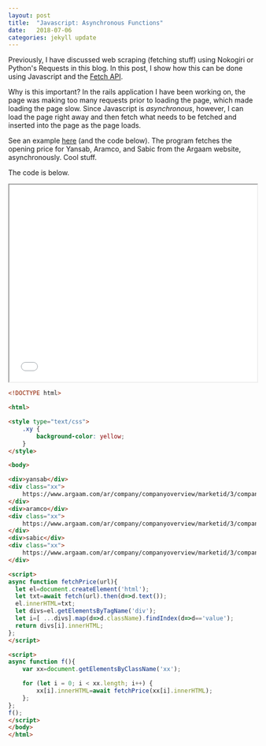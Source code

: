 ```yaml
---
layout: post
title:  "Javascript: Asynchronous Functions"
date:   2018-07-06
categories: jekyll update
---
```


Previously, I have discussed web scraping (fetching stuff) using Nokogiri or Python's Requests in this blog. In this post, I show how this can be done using Javascript and the [Fetch API](https://developer.mozilla.org/en-US/docs/Web/API/Fetch_API/Using_Fetch). 

Why is this important? In the rails application I have been working on, the page was making too many requests prior to loading the page, which made loading the page slow. Since Javascript is *asynchronous*, however, I can load the page right away and then fetch what needs to be fetched and inserted into the page as the page loads.

See an example [here](/assets/asyncjs/asyncjs.html) (and the code below). The program fetches the opening price for Yansab, Aramco, and Sabic from the Argaam website, asynchronously. Cool stuff.

The code is below.

<div style="text-align: center">
<iframe src="/assets/asyncjs.html" width='100%' height='400px'></iframe>
</div>


```html
<!DOCTYPE html>

<html>

<style type="text/css">
	.xy {
		background-color: yellow;
	}
</style>

<body>

<div>yansab</div>
<div class="xx">
	https://www.argaam.com/ar/company/companyoverview/marketid/3/companyid/88
</div>
<div>aramco</div>
<div class="xx">
	https://www.argaam.com/ar/company/companyoverview/marketid/3/companyid/3509
</div>
<div>sabic</div>
<div class="xx">
	https://www.argaam.com/ar/company/companyoverview/marketid/3/companyid/77
</div>

<script>
async function fetchPrice(url){
  let el=document.createElement('html'); 
  let txt=await fetch(url).then(d=>d.text());
  el.innerHTML=txt;
  let divs=el.getElementsByTagName('div');
  let i=[ ...divs].map(d=>d.className).findIndex(d=>d=='value');
  return divs[i].innerHTML;
};
</script>

<script>
async function f(){
	var xx=document.getElementsByClassName('xx');

	for (let i = 0; i < xx.length; i++) {
		xx[i].innerHTML=await fetchPrice(xx[i].innerHTML);
	};
};
f();
</script>
</body>
</html>
```


